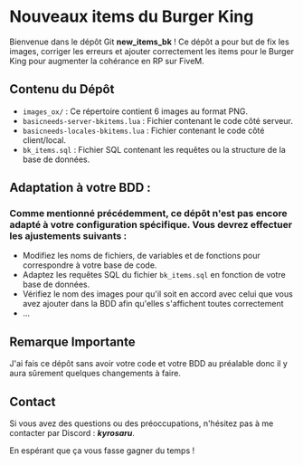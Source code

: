 # Nouveaux items du Burger King

Bienvenue dans le dépôt Git **new_items_bk** ! 
Ce dépôt a pour but de fix les images, corriger les erreurs et ajouter correctement les items pour le Burger King pour augmenter la cohérance en RP sur FiveM.

## Contenu du Dépôt

- `images_ox/` : Ce répertoire contient 6 images au format PNG.
- `basicneeds-server-bkitems.lua` : Fichier contenant le code côté serveur.
- `basicneeds-locales-bkitems.lua` : Fichier contenant le code côté client/local.
- `bk_items.sql` : Fichier SQL contenant les requêtes ou la structure de la base de données.

## Adaptation à votre BDD : 
### Comme mentionné précédemment, ce dépôt n'est pas encore adapté à votre configuration spécifique. Vous devrez effectuer les ajustements suivants :

- Modifiez les noms de fichiers, de variables et de fonctions pour correspondre à votre base de code.
- Adaptez les requêtes SQL du fichier `bk_items.sql` en fonction de votre base de données.
- Vérifiez le nom des images pour qu'il soit en accord avec celui que vous avez ajouter dans la BDD afin qu'elles s'affichent toutes correctement
- ...

## Remarque Importante

J'ai fais ce dépôt sans avoir votre code et votre BDD au préalable donc il y aura sûrement quelques changements à faire.


## Contact

Si vous avez des questions ou des préoccupations, n'hésitez pas à me contacter par Discord : ***kyrosaru***.

En espérant que ça vous fasse gagner du temps !




